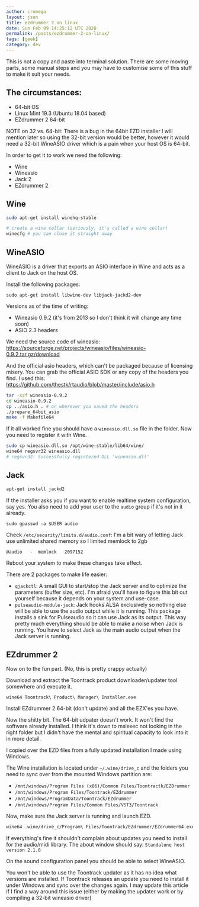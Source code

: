 ```yaml
---
author: cromega
layout: json
title: ezdrummer 2 on linux
date: Sun Feb 09 14:25:12 UTC 2020
permalink: /posts/ezdrummer-2-on-linux/
tags: [geek]
category: dev
---
```


This is not a copy and paste into terminal solution. There are some moving parts, some manual steps and you may have to customise some of this stuff to make it suit your needs.

## The circumstances:

* 64-bit OS
* Linux Mint 19.3 (Ubuntu 18.04 based)
* EZdrummer 2 64-bit

NOTE on 32 vs. 64-bit: There is a bug in the 64bit EZD installer I will mention later so using the 32-bit version would be better, however it would need a 32-bit WineASIO driver which is a pain when your host OS is 64-bit.

In order to get it to work we need the following:

* Wine
* Wineasio
* Jack 2
* EZdrummer 2

## Wine

```sh
sudo apt-get install winehq-stable

# create a wine cellar (seriously, it's called a wine cellar)
winecfg # you can close it straight away

```

## WineASIO

WineASIO is a driver that exports an ASIO interface in Wine and acts as a client to Jack on the host OS.

Install the following packages:

```
sudo apt-get install libwine-dev libjack-jackd2-dev
```

Versions as of the time of writing:

* Wineasio 0.9.2 (it's from 2013 so I don't think it will change any time soon)
* ASIO 2.3 headers

We need the source code of wineasio: <https://sourceforge.net/projects/wineasio/files/wineasio-0.9.2.tar.gz/download>

And the official asio headers, which can't be packaged because of licensing misery. You can grab the official ASIO SDK or any copy of the headers you find. I used this: <https://github.com/thestk/rtaudio/blob/master/include/asio.h>


```sh
tar -xzf wineasio-0.9.2
cd wineasio-0.9.2
cp ../asio.h . # or wherever you saved the headers
./prepare_64bit_asio
make -f Makefile64
```

If it all worked fine you should have a `wineasio.dll.so` file in the folder. Now you need to register it with Wine.

```sh
sudo cp wineasio.dll.so /opt/wine-stable/lib64/wine/
wine64 regsvr32 wineasio.dll
# regsvr32: Successfully registered DLL 'wineasio.dll'
```

## Jack

```sh
apt-get install jackd2
```

If the installer asks you if you want to enable realtime system configuration, say yes. You also need to add your user to the `audio` group if it's not in it already.

```
sudo gpasswd -a $USER audio
```

Check `/etc/security/limits.d/audio.conf`: I'm a bit wary of letting Jack use unlimited shared memory so I limited memlock to 2gb

```
@audio   -  memlock   2097152
```

Reboot your system to make these changes take effect.

There are 2 packages to make life easier:

* `qjackctl`: A small GUI to start/stop the Jack server and to optimize the parameters (buffer size, etc). I'm afraid you'll have to figure this bit out yourself because it depends on your system and use-case.
* `pulseaudio-module-jack`: Jack hooks ALSA exclusively so nothing else will be able to use the audio output while it is running. This package installs a sink for Pulseaudio so it can use Jack as its output. This way pretty much everything should be able to make a noise when Jack is running. You have to select Jack as the main audio output when the Jack server is running.

## EZdrummer 2

Now on to the fun part. (No, this is pretty crappy actually)

Download and extract the Toontrack product downloader/updater tool somewhere and execute it.

```
wine64 Toontrack\ Product\ Manager\ Installer.exe
```

Install EZdrummer 2 64-bit (don't update) and all the EZX'es you have.

Now the shitty bit. The 64-bit udpater doesn't work. It won't find the software already installed. I think it's down to msiexec not looking in the right folder but I didn't have the mental and spiritual capacity to look into it in more detail.

I copied over the EZD files from a fully updated installation I made using Windows.


The Wine installation is located under `~/.wine/drive_c` and the folders you need to sync over from the mounted Windows partition are:

* `/mnt/windows/Program Files (x86)/Common Files/Toontractk/EZDrummer`
* `/mnt/windows/Program Files/Toontrack/EZdrummer`
* `/mnt/windows/ProgramData/Toontrack/EZdrummer`
* `/mnt/windows/Program Files/Common Files/VST3/Toontrack`

Now, make sure the Jack server is running and launch EZD.

```sh
wine64 .wine/drive_c/Program\ Files/Toontrack/EZdrummer/EZdrummer64.exe
```

If everything's fine it shouldn't complain about updates you need to install for the audio/midi library. The about window should say: `Standalone host version 2.1.8`

On the sound configuration panel you should be able to select WineASIO.

You won't be able to use the Toontrack updater as it has no idea what versions are installed. If Toontrack releases an update you need to install it under Windows and sync over the changes again. I may update this article if I find a way around this issue (either by making the updater work or by compiling a 32-bit wineasio driver)
